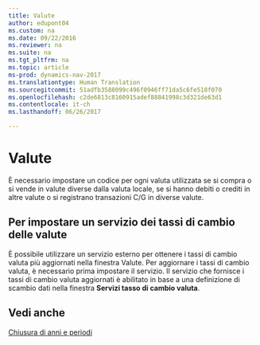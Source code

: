 ```yaml
---
title: Valute
author: edupont04
ms.custom: na
ms.date: 09/22/2016
ms.reviewer: na
ms.suite: na
ms.tgt_pltfrm: na
ms.topic: article
ms-prod: dynamics-nav-2017
ms.translationtype: Human Translation
ms.sourcegitcommit: 51adfb3588099c496f0946ff71da5c6fe518f070
ms.openlocfilehash: c2de6813c8160915adef88841998c3d321de63d1
ms.contentlocale: it-ch
ms.lasthandoff: 06/26/2017

---
```


# <a name="currencies"></a>Valute
È necessario impostare un codice per ogni valuta utilizzata se si compra o si vende in valute diverse dalla valuta locale, se si hanno debiti o crediti in altre valute o si registrano transazioni C/G in diverse valute.  

## <a name="set-up-a-currency-exchange-rate-service"></a>Per impostare un servizio dei tassi di cambio delle valute
È possibile utilizzare un servizio esterno per ottenere i tassi di cambio valuta più aggiornati nella finestra Valute. Per aggiornare i tassi di cambio valuta, è necessario prima impostare il servizio.
Il servizio che fornisce i tassi di cambio valuta aggiornati è abilitato in base a una definizione di scambio dati nella finestra **Servizi tasso di cambio valuta**.  

## <a name="see-also"></a>Vedi anche
[Chiusura di anni e periodi](year-close-years-periods.md)

